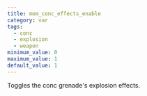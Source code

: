 ```yaml
---
title: mom_conc_effects_enable
category: var
tags:
  - conc
  - explosion
  - weapon
minimum_value: 0
maximum_value: 1
default_value: 1
---
```


Toggles the conc grenade's explosion effects.
